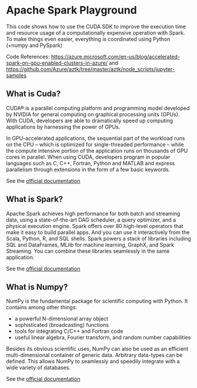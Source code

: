 # Apache Spark Playground

This code shows how to use the CUDA SDK to improve the execution time and resource usage of a computationally expensive operation with Spark. To make things even easier, everything is coordinated using Python (+numpy and PySpark)

Code References: https://azure.microsoft.com/en-us/blog/accelerated-spark-on-gpu-enabled-clusters-in-azure/ and https://github.com/Azure/aztk/tree/master/aztk/node_scripts/jupyter-samples

## What is Cuda?

CUDA® is a parallel computing platform and programming model developed by NVIDIA for general computing on graphical processing units (GPUs). With CUDA, developers are able to dramatically speed up computing applications by harnessing the power of GPUs.

In GPU-accelerated applications, the sequential part of the workload runs on the CPU – which is optimized for single-threaded performance – while the compute intensive portion of the application runs on thousands of GPU cores in parallel. When using CUDA, developers program in popular languages such as C, C++, Fortran, Python and MATLAB and express parallelism through extensions in the form of a few basic keywords.

See the [official documentation](https://developer.nvidia.com/cuda-zone)

## What is Spark?

Apache Spark achieves high performance for both batch and streaming data, using a state-of-the-art DAG scheduler, a query optimizer, and a physical execution engine.
Spark offers over 80 high-level operators that make it easy to build parallel apps. And you can use it interactively from the Scala, Python, R, and SQL shells.
Spark powers a stack of libraries including SQL and DataFrames, MLlib for machine learning, GraphX, and Spark Streaming. You can combine these libraries seamlessly in the same application.

See the [official documentation](https://spark.apache.org/)

## What is Numpy?

NumPy is the fundamental package for scientific computing with Python. It contains among other things:

* a powerful N-dimensional array object
* sophisticated (broadcasting) functions
* tools for integrating C/C++ and Fortran code
* useful linear algebra, Fourier transform, and random number capabilities

Besides its obvious scientific uses, NumPy can also be used as an efficient multi-dimensional container of generic data. Arbitrary data-types can be defined. This allows NumPy to seamlessly and speedily integrate with a wide variety of databases.

See the [official documentation](http://www.numpy.org/)